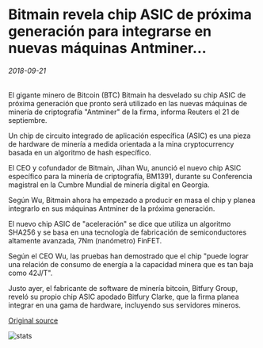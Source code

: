 # Bitmain revela chip ASIC de próxima generación para integrarse en nuevas máquinas Antminer...

###### 2018-09-21

El gigante minero de Bitcoin (BTC) Bitmain ha desvelado su chip ASIC de próxima generación que pronto será utilizado en las nuevas máquinas de minería de criptografía "Antminer" de la firma, informa Reuters el 21 de septiembre.

Un chip de circuito integrado de aplicación específica (ASIC) es una pieza de hardware de minería a medida orientada a la mina cryptocurrency basada en un algoritmo de hash específico.

El CEO y cofundador de Bitmain, Jihan Wu, anunció el nuevo chip ASIC específico para la minería de criptografía, BM1391, durante su Conferencia magistral en la Cumbre Mundial de minería digital en Georgia.

Según Wu, Bitmain ahora ha empezado a producir en masa el chip y planea integrarlo en sus máquinas Antminer de la próxima generación.

El nuevo chip ASIC de "aceleración" se dice que utiliza un algoritmo SHA256 y se basa en una tecnología de fabricación de semiconductores altamente avanzada, 7Nm (nanómetro) FinFET.

Según el CEO Wu, las pruebas han demostrado que el chip "puede lograr una relación de consumo de energía a la capacidad minera que es tan baja como 42J/T".

Justo ayer, el fabricante de software de minería bitcoin, Bitfury Group, reveló su propio chip ASIC apodado Bitfury Clarke, que la firma planea integrar en una gama de hardware, incluyendo sus servidores mineros.

[Original source](https://cointelegraph.com/news/bitmain-unveils-next-generation-asic-chip-to-be-integrated-into-new-antminer-machines)

![stats](https://c.statcounter.com/11760860/0/a89fa40b/1/ "stats")
